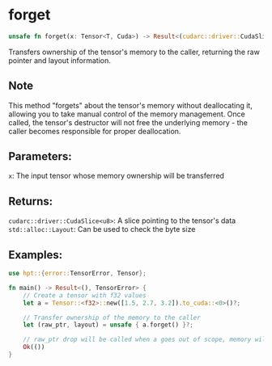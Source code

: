# forget
```rust
unsafe fn forget(x: Tensor<T, Cuda>) -> Result<(cudarc::driver::CudaSlice<u8>, std::alloc::Layout), TensorError>
```
Transfers ownership of the tensor's memory to the caller, returning the raw pointer and layout information.

## Note
This method "forgets" about the tensor's memory without deallocating it, allowing you to take manual control of the memory management. Once called, the tensor's destructor will not free the underlying memory - the caller becomes responsible for proper deallocation.

## Parameters:
`x`: The input tensor whose memory ownership will be transferred

## Returns:
`cudarc::driver::CudaSlice<u8>`: A slice pointing to the tensor's data
`std::alloc::Layout`: Can be used to check the byte size

## Examples:
```rust
use hpt::{error::TensorError, Tensor};

fn main() -> Result<(), TensorError> {
    // Create a tensor with f32 values
    let a = Tensor::<f32>::new([1.5, 2.7, 3.2]).to_cuda::<0>()?;

    // Transfer ownership of the memory to the caller
    let (raw_ptr, layout) = unsafe { a.forget() }?;

    // raw_ptr drop will be called when a goes out of scope, memory will be deallocated
    Ok(())
}
```